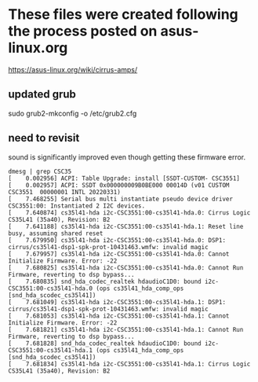 # These files were created following the process posted on asus-linux.org
https://asus-linux.org/wiki/cirrus-amps/

## updated grub
sudo grub2-mkconfig -o /etc/grub2.cfg

## need to revisit
sound is significantly improved even though getting these firmware error.
```
dmesg | grep CSC35
[    0.002956] ACPI: Table Upgrade: install [SSDT-CUSTOM- CSC3551]
[    0.002957] ACPI: SSDT 0x000000009B0BE000 00014D (v01 CUSTOM CSC3551  00000001 INTL 20220331)
[    7.468255] Serial bus multi instantiate pseudo device driver CSC3551:00: Instantiated 2 I2C devices.
[    7.640874] cs35l41-hda i2c-CSC3551:00-cs35l41-hda.0: Cirrus Logic CS35L41 (35a40), Revision: B2
[    7.641188] cs35l41-hda i2c-CSC3551:00-cs35l41-hda.1: Reset line busy, assuming shared reset
[    7.679950] cs35l41-hda i2c-CSC3551:00-cs35l41-hda.0: DSP1: cirrus/cs35l41-dsp1-spk-prot-10431463.wmfw: invalid magic
[    7.679957] cs35l41-hda i2c-CSC3551:00-cs35l41-hda.0: Cannot Initialize Firmware. Error: -22
[    7.680825] cs35l41-hda i2c-CSC3551:00-cs35l41-hda.0: Cannot Run Firmware, reverting to dsp bypass...
[    7.680835] snd_hda_codec_realtek hdaudioC1D0: bound i2c-CSC3551:00-cs35l41-hda.0 (ops cs35l41_hda_comp_ops [snd_hda_scodec_cs35l41])
[    7.681049] cs35l41-hda i2c-CSC3551:00-cs35l41-hda.1: DSP1: cirrus/cs35l41-dsp1-spk-prot-10431463.wmfw: invalid magic
[    7.681053] cs35l41-hda i2c-CSC3551:00-cs35l41-hda.1: Cannot Initialize Firmware. Error: -22
[    7.681821] cs35l41-hda i2c-CSC3551:00-cs35l41-hda.1: Cannot Run Firmware, reverting to dsp bypass...
[    7.681828] snd_hda_codec_realtek hdaudioC1D0: bound i2c-CSC3551:00-cs35l41-hda.1 (ops cs35l41_hda_comp_ops [snd_hda_scodec_cs35l41])
[    7.681834] cs35l41-hda i2c-CSC3551:00-cs35l41-hda.1: Cirrus Logic CS35L41 (35a40), Revision: B2
```
